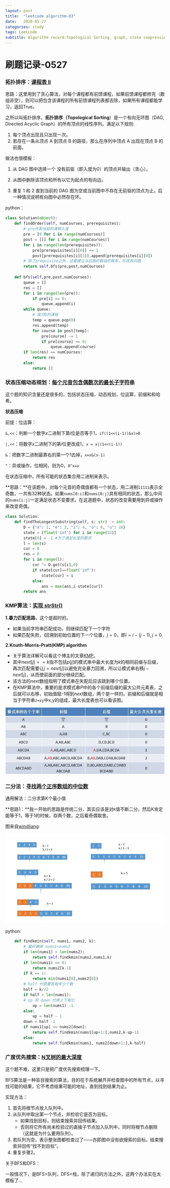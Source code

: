 ```yaml
---
layout: post
title:  "leetcode algorithm-03"
date:   2020-05-27
categories: study
tags: Leetcode
subtitle: Algorithm record:Topological Sorting, graph, state compression DP, BFS and DFS.
---
```



# 刷题记录-0527

### 拓扑排序：[课程表 II](https://leetcode-cn.com/problems/course-schedule-ii/)

思路：这里用到了贪心算法，对每个课程都有前馈课程，如果前馈课程都修完（数组非空），则可以把包含该课程的所有前馈课程列表都去除，如果所有课程都能学习，返回True。

之所以叫拓扑排序，**拓扑排序（Topological Sorting**）是一个有向无环图（DAG, Directed Acyclic Graph）的所有顶点的线性序列。满足以下规则:

1. 每个顶点出现且只出现一次。
2. 若存在一条从顶点 A 到顶点 B 的路径，那么在序列中顶点 A 出现在顶点 B 的前面。

做法也很模板：

1. 从 DAG 图中选择一个 没有前驱（即入度为0）的顶点并输出（贪心）。

2. 从图中删除该顶点和所有以它为起点的有向边。

3. 重复 1 和 2 直到当前的 DAG 图为空或当前图中不存在无前驱的顶点为止。后一种情况说明有向图中必然存在环。

python：

```python
class Solution(object):
    def findOrder(self, numCourses, prerequisites):
        # pre代表当前的课程入度
        pre = [0 for i in range(numCourses)]
        post = [[] for i in range(numCourses)]
        for i in range(len(prerequisites)):
            pre[prerequisites[i][0]] += 1
            post[prerequisites[i][1]].append(prerequisites[i][0])
        # 除了prequisite之外，还要建立与后面的数组的联系，形成有向图
        return self.bfs(pre,post,numCourses)

    def bfs(self,pre,post,numCourses):
        queue = []
        res = []
        for i in range(len(pre)):
            if pre[i] == 0:
                queue.append(i)
        while queue:
            # 度为0的课程
            temp = queue.pop(0)
            res.append(temp)
            for course in post[temp]:
                pre[course] -= 1
                if pre[course] == 0:
                    queue.append(course)
        if len(res) == numCourses:
            return res
        else:
            return []
```



### **状态压缩动态规划**：[每个元音包含偶数次的最长子字符串](https://leetcode-cn.com/problems/find-the-longest-substring-containing-vowels-in-even-counts/)

这个题的知识含量还是很多的，包括状态压缩，动态规划，位运算，前缀和和哈希。

**状态压缩**

前提：位运算：

`&,<<`：判断一个数字$x$二进制下第$i$位是否等于1，`if((1<<(i-1))&x)>0`

`|,<<`：将数字$x$二进制下的第$i$位更改成1，`x = x|(1<<(i-1))`

`&`：把数字二进制最靠右的第一个1去掉，`x=x&(x-1)`

`^`：异或操作，位相同，则为0，`0^x=x`

在状态压缩中，所有可能的状态集合用二进制来表示。

**思路：**在该题中，对每个元音的奇偶值都有一个状态，用二进制`11111`表示全奇数，一共有32种状态。如果`nums[0:i]`和`nums[0:j]`具有相同的状态，那么中间的`nums[i:j]`一定满足状态不变要求。在这道题中，状态的改变需要用到异或操作来改变奇偶。

```python
class Solution:
    def findTheLongestSubstring(self, s: str) -> int:
        D = {"a": 1, "e": 2, "i": 4, "o": 8, "u": 16}
        state = [float('inf') for i in range(32)]
        state[0] = -1 #为了满足长度的要求
        l = len(s)
        cur = 0
        res = 0
        for i in range(l):
           	cur ^= D.get(s[i],0)
      		if state[cur]==float('inf'):
                state[cur] = i
          	else:
                ans = max(ans,i-state[cur])
       	return ans
```

### KMP算法：[实现 strStr()](https://leetcode-cn.com/problems/implement-strstr/)

**1.暴力匹配思路**，这个是超时的。

- 如果当前字符串匹配成功，则继续匹配下一个字符
- 如果匹配失败，$i$回溯到初始位置的下一个位置，$j=0$，即$i = i-(j-1),j=0$.

**2.Knuth-Morris-Pratt(KMP) algorithm**

- 关于算法详解可以看这个博主的文章[KMP](https://blog.csdn.net/v_JULY_v/article/details/7041827)。
- 其中$next[j]==k$指不包括$p[j]$的模式串中最大长度为$k$的相同前缀与后缀，再次匹配需要让$j = next[j]$以避免完全暴力回溯，所以让模式串右移$j-next[j]$，从而使前面的部分继续匹配。
- 该方法的$next$数组指明了模式串在失配后应该跳到哪个位置。
- 在KMP算法中，重要的是求模式串$P$中的各个前缀后缀的最大公共元素表，之后就可以右移，初始值赋-1得到$next$数组，两个是一样的。前缀和后缀就是相当于字符串`z=xy`中x,y的组成，最大长度表也可以看该图。

![image-20200520214010445](\image\image-20200520214010445.png)



### 二分法：[寻找两个正序数组的中位数](https://leetcode-cn.com/problems/median-of-two-sorted-arrays/)

通用解法：二分求第K个最小值

**思路1：**我一开始的思路是传统二分，其实应该是对`K`值不断二分，然后K肯定能等于1，等于1的时候，存两个数，之后看奇偶取舍。

图来自[windliang](https://leetcode-cn.com/problems/median-of-two-sorted-arrays/solution/xiang-xi-tong-su-de-si-lu-fen-xi-duo-jie-fa-by-w-2/):

![1590310013(1)](\image\image-20200527159031001.jpg)

 python:

```python
    def findkmin(self, nums1, nums2, k):
        # 最好确保 nums1<nums2
        if len(nums1) > len(nums2):
            return self.findkmin(nums2,nums1,k)
        if len(nums1) == 0:
            return nums2[k-1]
        if k == 1:
            return min(nums1[0],nums2[0])
        # half 代表要各取多少个数
        half = k//2
        if half > len(nums1):
        # up 和 down 代表上下索引
            up = len(nums1) -1 
        else:
            up = half - 1
        down = half -1 
        if nums1[up] <= nums2[down]:
            return self.findkmin(nums1[up+1:],nums2,k-up-1)
        else:
            return self.findkmin(nums1, nums2[down+1:],k-half)
```

### 广度优先搜索：[N叉树的最大深度](https://leetcode-cn.com/problems/maximum-depth-of-n-ary-tree/)

这个题不难，这里只是把广度优先搜索梳理一下。

BFS算法是一种盲目搜索的算法，目的在于系统展开并检查图中的所有节点，以寻找可能的结果，它不考虑结果可能的地址，直到找到结果为止。

实现方法：

1. 首先将根节点放入队列中。
2. 从队列中取出第一个节点，并检验它是否为目标。
   - 如果找到目标，则结束搜索并回传结果。
   - 否则将它所有尚未检验过的直接子节点加入队列中，同时将根节点删除（这就是为什么要用队列）。
3. 若队列为空，表示整张图都检查过了——亦即图中没有欲搜索的目标。结束搜索并回传“找不到目标”。
4. 重复步骤2。

关于BFS和DFS：

一般情况下，是BFS+队列，DFS+栈，除了递归的方法之外，这两个办法实在太模板了...